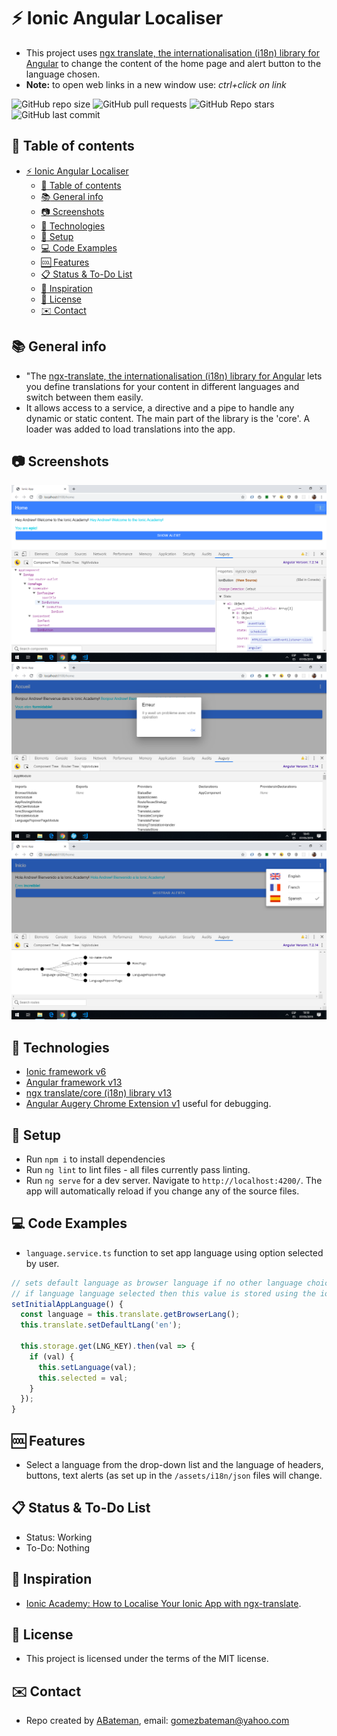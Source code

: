 # :zap: Ionic Angular Localiser

* This project uses [ngx translate, the internationalisation (i18n) library for Angular](http://www.ngx-translate.com) to change the content of the home page and alert button to the language chosen.
* **Note:** to open web links in a new window use: _ctrl+click on link_

![GitHub repo size](https://img.shields.io/github/repo-size/AndrewJBateman/ionic-angular-localiser?style=plastic)
![GitHub pull requests](https://img.shields.io/github/issues-pr/AndrewJBateman/ionic-angular-localiser?style=plastic)
![GitHub Repo stars](https://img.shields.io/github/stars/AndrewJBateman/ionic-angular-localiser?style=plastic)
![GitHub last commit](https://img.shields.io/github/last-commit/AndrewJBateman/ionic-angular-localiser?style=plastic)

## :page_facing_up: Table of contents

* [:zap: Ionic Angular Localiser](#zap-ionic-angular-localiser)
  * [:page_facing_up: Table of contents](#page_facing_up-table-of-contents)
  * [:books: General info](#books-general-info)
  * [:camera: Screenshots](#camera-screenshots)
  * [:signal_strength: Technologies](#signal_strength-technologies)
  * [:floppy_disk: Setup](#floppy_disk-setup)
  * [:computer: Code Examples](#computer-code-examples)
  * [:cool: Features](#cool-features)
  * [:clipboard: Status & To-Do List](#clipboard-status--to-do-list)
  * [:clap: Inspiration](#clap-inspiration)
  * [:file_folder: License](#file_folder-license)
  * [:envelope: Contact](#envelope-contact)

## :books: General info

* "The [ngx-translate, the internationalisation (i18n) library for Angular](http://www.ngx-translate.com) lets you define translations for your content in different languages and switch between them easily.
* It allows access to a service, a directive and a pipe to handle any dynamic or static content. The main part of the library is the 'core'. A loader was added to load translations into the app.

## :camera: Screenshots

![Example screenshot](./img/english.png)
![Example screenshot](./img/french.png)
![Example screenshot](./img/spanish.png)

## :signal_strength: Technologies

* [Ionic framework v6](https://ionicframework.com/)
* [Angular framework v13](https://angular.io/)
* [ngx translate/core (i18n) library v13](http://www.ngx-translate.com)
* [Angular Augery Chrome Extension v1](https://augury.rangle.io/) useful for debugging.

## :floppy_disk: Setup

* Run `npm i` to install dependencies
* Run `ng lint` to lint files - all files currently pass linting.
* Run `ng serve` for a dev server. Navigate to `http://localhost:4200/`. The app will automatically reload if you change any of the source files.

## :computer: Code Examples

* `language.service.ts` function to set app language using option selected by user.

```typescript
// sets default language as browser language if no other language choice made
// if language language selected then this value is stored using the ionic storage module
setInitialAppLanguage() {
  const language = this.translate.getBrowserLang();
  this.translate.setDefaultLang('en');

  this.storage.get(LNG_KEY).then(val => {
    if (val) {
      this.setLanguage(val);
      this.selected = val;
    }
  });
}
```

## :cool: Features

* Select a language from the drop-down list and the language of headers, buttons, text alerts (as set up in the `/assets/i18n/json` files will change.

## :clipboard: Status & To-Do List

* Status: Working
* To-Do: Nothing

## :clap: Inspiration

* [Ionic Academy: How to Localise Your Ionic App with ngx-translate](https://ionicacademy.com/localise-ionic-ngx-translate/).

## :file_folder: License

* This project is licensed under the terms of the MIT license.

## :envelope: Contact

* Repo created by [ABateman](https://github.com/AndrewJBateman), email: gomezbateman@yahoo.com
